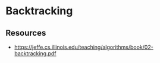 # Backtracking

## Resources 

- https://jeffe.cs.illinois.edu/teaching/algorithms/book/02-backtracking.pdf

